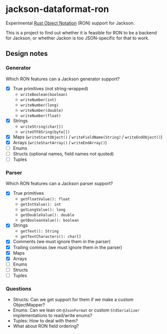 # jackson-dataformat-ron

Experimental [Rust Object Notation](https://github.com/ron-rs/ron) (RON) support for Jackson.

This is a project to find out whether it is feasible for RON to be a backend for Jackson, or whether Jackon is too JSON-specific for that to work.

## Design notes

### Generator

Which RON features can a Jackson generator support?

- [x] True primitives (not string-wrapped)
  - `writeBoolean(boolean)`
  - `writeNumber(int)`
  - `writeNumber(long)`
  - `writeNumber(double)`
  - `writeNumber(float)`
- [x] Strings
  - `writeString(char[])`
  - `writeUTF8Sring(byte[])`
- [x] Maps (`writeStartObject()` / `writeFieldName(String)` / `writeEndObject()`)
- [x] Arrays (`writeStartArray()` / `writeEndArray()`)
- [ ] Enums
- [ ] Structs (optional names, field names not quoted)
- [ ] Tuples

### Parser

Which RON features can a Jackson parser support?

- [x] True primitives
  - `getFloatValue(): float`
  - `getIntValue(): int`
  - `getLongValue(): long`
  - `getDoubleValue(): double`
  - `getBooleanValue(): boolean`
- [x] Strings
  - `getText(): String`
  - `getTextCharacters(): char[]` 
- [x] Comments (we must ignore them in the parser)
- [x] Trailing commas (we must ignore them in the parser)
- [x] Maps
- [x] Arrays
- [ ] Enums
- [ ] Structs
- [ ] Tuples

### Questions

- Structs: Can we get support for them if we make a custom ObjectMapper?
- Enums: Can we lean on `@JsonFormat` or custom `StdSerializer` implementations to read/write enums?
- Tuples: How to deal with them?
- What about RON field ordering?
